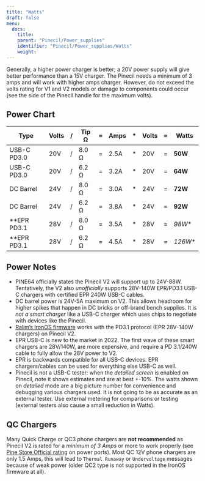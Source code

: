 ```yaml
---
title: "Watts"
draft: false
menu:
  docs:
    title:
    parent: "Pinecil/Power_supplies"
    identifier: "Pinecil/Power_supplies/Watts"
    weight:
---
```


Generally, a higher power charger is better; a 20V power supply will give better performance than a 15V charger. The Pinecil needs a minimum of 3 amps and will work with higher amps charger. However, do not exceed the volts rating for V1 and V2 models or damage to components could occur (see the side of the Pinecil handle for the maximum volts).

## Power Chart

| Type | Volts | / | Tip Ω | = | Amps | * | Volts | = | Watts |
| --- | --- | --- | --- | --- | --- | --- | --- | --- | --- |
| USB-C PD3.0 | 20V | / | 8.0 Ω | = | 2.5A | * | 20V | = | **50W** |
| USB-C PD3.0 | 20V | / | 6.2 Ω | = | 3.2A | * | 20V | = | **64W** |
| DC Barrel | 24V | / | 8.0 Ω | = | 3.0A | * | 24V | = | **72W** |
| DC Barrel | 24V | / | 6.2 Ω | = | 3.8A | * | 24V | = | **92W** |
| **EPR PD3.1 | 28V | / | 8.0 Ω | = | 3.5A | * | 28V | = | *98W** |
| **EPR PD3.1 | 28V | / | 6.2 Ω | = | 4.5A | * | 28V | = | *126W** |

## Power Notes

* PINE64 officially states the Pinecil V2 will support up to 24V-88W. Tentatively, the V2 also _unofficially_ supports 28V-140W EPR/PD3.1 USB-C chargers with certified EPR 240W USB-C cables.
* DC barrel power is 24V-5A maximum on V2. This allows headroom for higher spikes that happen in DC bricks or off-brand bench supplies. It is _not a smart charger_ like a USB-C charger which uses chips to negotiate with devices like the Pinecil.
* [Ralim’s IronOS firmware](https://ralim.github.io/IronOS/#getting-started) works with the PD3.1 protocol (EPR 28V-140W chargers) on Pinecil V2.
* EPR USB-C is new to the market in 2022. The first wave of these smart chargers are 28V/140W, are more expensive, and require a PD 3.1/240W cable to fully allow the 28V power to V2.
* EPR is backwards compatible for all USB-C devices. EPR chargers/cables can be used for everything else USB-C as well.
* Pinecil is not a USB-C tester: when the _detailed screen_ is enabled on Pinecil, note it shows estimates and are at best +-10%. The watts shown on _detailed_ mode are a big picture number for convenience and debugging various chargers used. It is not going to be as accurate as an external tester. Use external metering for comparisons or testing (external testers also cause a small reduction in Watts).

## QC Chargers

Many Quick Charge or QC3 phone chargers are **not recommended** as Pinecil V2 is rated for a _minimum of 3 Amps_ or more to work properly (see [Pine Store Official rating](https://pine64.com/product/pinecil-smart-mini-portable-soldering-iron/) on power ports). Most QC 12V phone chargers are only 1.5 Amps, this will lead to `Thermal Runaway` or `Undervoltage` messages because of weak power (older QC2 type is not supported in the IronOS firmware at all).
